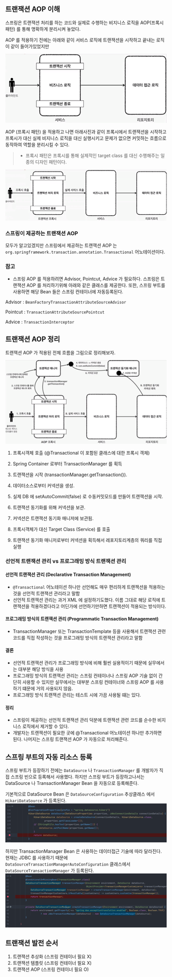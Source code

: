 ## 트랜잭션 AOP 이해

스프링은 트랜잭션 처리를 하는 코드와 실제로 수행하는 비지니스 로직을 AOP(프록시 패턴) 를 통해 명확하게
분리시켜 놓았다.

AOP 를 적용하기 전에는 아래와 같이 서비스 로직에 트랜잭션을 시작하고 끝내는 로직이 같이 들어가있었지만

![img_8.png](img_8.png)

AOP (프록시 패턴) 을 적용하고 나면 아래사진과 같이
프록시에서 트랜잭션을 시작하고 프록시가 대신 실제 비지니스 로직을 대신 실행시키고 문제가 없으면 커밋하는
흐름으로 동작하여 역할을 분리시킬 수 있다.

> * 프록시 패턴은 프록시를 통해 실제적인 target class 를 대신 수행해주는 일종의 디자인 패턴이다.

![img_7.png](img_7.png)

### 스프링이 제공하는 트랜잭션 AOP

모두가 알고있겠지만 스프링에서 제공하는 트랜잭션 AOP 는 `org.springframework.transaction.annotation.Transactional` 어노테이션이다.

### 참고

- 스프링 AOP 를 적용하려면 Advisor, Pointcut, Advice 가 필요하다. 스프링은 트랜잭션 AOP 를 처리하기위해
아래와 같은 클래스를 제공한다. 또한, 스프링 부트를 사용하면 해당 Bean 들은 스프링 컨테이너에 자동등록된다.

Advisor : `BeanFactoryTransactionAttributeSourceAdvisor`

Pointcut : `TransactionAttributeSourcePointcut`

Advice : `TransactionInterceptor`

## 트랜잭션 AOP 정리

트랜잭션 AOP 가 적용된 전체 흐름을 그림으로 정리해보자.

![img_9.png](img_9.png)

1. 프록시객체 호출 (@Transactional 이 포함된 클래스에 대한 프록시 객체)
2. Spring Container 로부터 TransactionManager 를 획득

3. 트랜잭션을 시작 (transactionManager.getTransaction()).
4. 데이터소스로부터 커넥션을 생성.
5. 실제 DB 에 setAutoCommit(false) 로 수동커밋모드를 만들어 트랜잭션을 시작.
6. 트랜잭션 동기화를 위해 커넥션을 보관.
7. 커넥션은 트랜잭션 동기화 매니저에 보관됨.

8. 프록시객체가 대신 Target Class (Service) 를 호출
9. 트랜잭션 동기화 매니저로부터 커넥션을 획득해서 레포지토리계층의 쿼리를 직접 실행

### 선언적 트랜잭션 관리 vs 프로그래밍 방식 트랜잭션 관리

#### 선언적 트랜잭션 관리 (Declarative Transaction Management)

- `@Transactional` 어노테이션 하나만 선언해도 매우 편리하게 트랜잭션을 적용하는 것을 선언적 트랜잭션 관리라고 말함
- 선언적 트랜잭션 관리는 과거 XML 에 설정하기도했다. 이름 그대로 해당 로직에 트랜잭션을 적용하겠다라고 어딘가에 선언하기만하면 트랜잭션이 적용되는 방식이다.

#### 프로그래밍 방식의 트랜잭션 관리 (Programmatic Transaction Management)

- TransactionManager 또는 TransactionTemplate  등을 사용해서 트랜잭션 관련 코드를 직접 작성하는 것을 프로그래밍 방식의 트랜잭션 관리라고 말함

#### 결론

- 선언적 트랜잭션 관리가 프로그래밍 방식에 비해 훨씬 실용적이기 때문에 실무에서는 대부분 해당 방식을 사용
- 프로그래밍 방식의 트랜잭션 관리는 스프링 컨테이너나 스프링 AOP 기술 없이 간단히 사용할 수 있지만 실무에서는 대부분 스프링 컨테이너와 스프링 AOP 를 사용하기 떄문에 거의 사용되지 않음.
- 프로그래밍 방식 트랜잭션 관리는 테스트 시에 가끔 사용될 떄는 있다.

#### 정리

- 스프링이 제공하는 선언적 트랜잭션 관리 덕분에 트랜잭션 관련 코드를 순수한 비지니스 로직에서 제거할 수 있다.
- 개발자는 트랜잭션이 필요한 곳에 @Transactional 어노테이션 하나만 추가하면 된다. 나머지는 스프링 트랜잭션 AOP 가 자동으로 처리해준다.

## 스프링 부트의 자동 리소스 등록

스프링 부트가 등장하기 전에는 `DataSource` 나 `TransactionManager` 를 개발자가 직접 스프링 빈으로 등록해서 사용했다.
하지만 스프링 부트가 등장하고나서는 DataSource 나 TransactionManager Bean 을 자동으로 등록해준다.

기본적으로 DataSource Bean 은 `DataSourceConfiguration` 추상클래스 에서 `HikariDataSource` 가 등록된다.
![img_10.png](img_10.png)

하지만 TransactionManager Bean 은 사용하는 데이터접근 기술에 따라 달라진다.
현재는 JDBC 를 사용하기 때문에 `DataSourceTransactionManagerAutoConfiguration` 클래스에서 `DataSourceTransactionManager` 가 등록된다.
![img_11.png](img_11.png)

## 트랜잭션 발전 순서

1. 트랜잭션 추상화 (스프링 컨테이너 필요 X)
2. 트랜잭션 템플릿 (스프링 컨테이너 필요 X)
3. 트랜잭션 AOP (스프링 컨테이너 필요 O)


